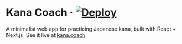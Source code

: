 # Kana Coach &middot; [![Deploy](https://github.com/digitmancer/kana-coach/actions/workflows/nextjs.yml/badge.svg)](https://github.com/digitmancer/kana-coach/actions/workflows/nextjs.yml)
A minimalist web app for practicing Japanese kana, built with React + Next.js. See it live at [kana.coach](https://kana.coach).
